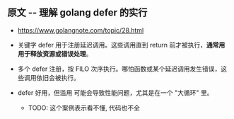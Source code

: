 ## 原文 -- 理解 golang defer 的实行
* https://www.golangnote.com/topic/28.html

* 关键字 defer 用于注册延迟调用。这些调用直到 return 前才被执行，__通常⽤用于释放资源或错误处理__。

* 多个 defer 注册，按 FILO 次序执行。哪怕函数或某个延迟调用发生错误，这些调用依旧会被执行。

* defer 好用，但滥用 可能会导致性能问题，尤其是在一个 "大循环" 里。
    * TODO: 这个案例表示看不懂, 代码也不全
